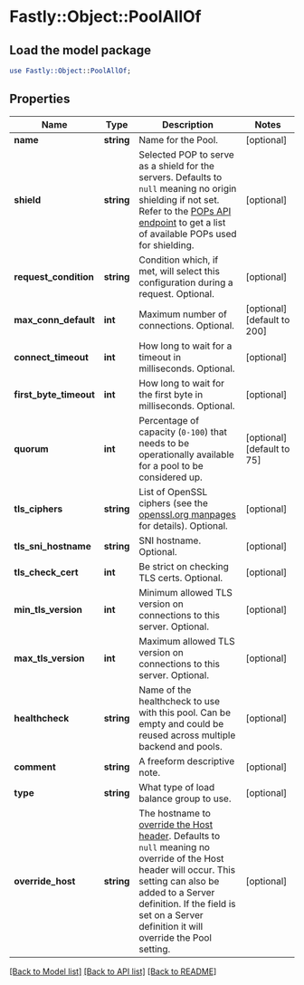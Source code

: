 # Fastly::Object::PoolAllOf

## Load the model package
```perl
use Fastly::Object::PoolAllOf;
```

## Properties
Name | Type | Description | Notes
------------ | ------------- | ------------- | -------------
**name** | **string** | Name for the Pool. | [optional] 
**shield** | **string** | Selected POP to serve as a shield for the servers. Defaults to `null` meaning no origin shielding if not set. Refer to the [POPs API endpoint](/reference/api/utils/pops/) to get a list of available POPs used for shielding. | [optional] 
**request_condition** | **string** | Condition which, if met, will select this configuration during a request. Optional. | [optional] 
**max_conn_default** | **int** | Maximum number of connections. Optional. | [optional] [default to 200]
**connect_timeout** | **int** | How long to wait for a timeout in milliseconds. Optional. | [optional] 
**first_byte_timeout** | **int** | How long to wait for the first byte in milliseconds. Optional. | [optional] 
**quorum** | **int** | Percentage of capacity (`0-100`) that needs to be operationally available for a pool to be considered up. | [optional] [default to 75]
**tls_ciphers** | **string** | List of OpenSSL ciphers (see the [openssl.org manpages](https://www.openssl.org/docs/man1.1.1/man1/ciphers.html) for details). Optional. | [optional] 
**tls_sni_hostname** | **string** | SNI hostname. Optional. | [optional] 
**tls_check_cert** | **int** | Be strict on checking TLS certs. Optional. | [optional] 
**min_tls_version** | **int** | Minimum allowed TLS version on connections to this server. Optional. | [optional] 
**max_tls_version** | **int** | Maximum allowed TLS version on connections to this server. Optional. | [optional] 
**healthcheck** | **string** | Name of the healthcheck to use with this pool. Can be empty and could be reused across multiple backend and pools. | [optional] 
**comment** | **string** | A freeform descriptive note. | [optional] 
**type** | **string** | What type of load balance group to use. | [optional] 
**override_host** | **string** | The hostname to [override the Host header](https://docs.fastly.com/en/guides/specifying-an-override-host). Defaults to `null` meaning no override of the Host header will occur. This setting can also be added to a Server definition. If the field is set on a Server definition it will override the Pool setting. | [optional] 

[[Back to Model list]](../README.md#documentation-for-models) [[Back to API list]](../README.md#documentation-for-api-endpoints) [[Back to README]](../README.md)


